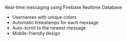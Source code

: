 Real-time messaging using Firebase Realtime Database
- Usernames with unique colors
- Automatic timestamps for each message
- Auto-scroll to the newest message
- Mobile-friendly design

